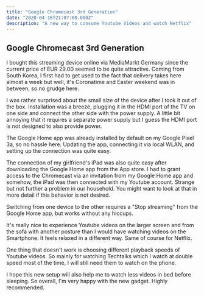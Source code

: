 ```yaml
---
title: "Google Chromecast 3rd Generation"
date: "2020-04-16T21:07:00.000Z"
description: "A new way to consume Youtube Videos and watch Netflix"
---
```


Google Chromecast 3rd Generation
---

I bought this streaming device online via MediaMarkt Germany since the current price of EUR 29.00 seemed to be quite attractive. Coming from South Korea, I first had to get used to the fact that delivery takes here almost a week but well, it's Coronatime and Easter weekend was in between, so no grudge here.

I was rather surprised about the small size of the device after I took it out of the box. Installation was a breeze, plugging it in the HDMI port of the TV on one side and connect the other side with the power supply. A little bit annoying that it requires a separate power supply but I guess the HDMI port is not designed to also provide power.

The Google Home app was already installed by default on my Google Pixel 3a, so no hassle here. Updating the app,  connecting it via local WLAN, and setting up the connection was quite easy.

The connection of my girlfriend's iPad was also quite easy after downloading the Google Home app from the App store. I had to grant access to the Chromecast via an invitation from my Google Home app and somehow, the iPad was then connected with my Youtube account. Strange but not further a problem in our household. You might want to look at that in more detail if this behavior is not desired.

Switching from one device to the other requires a "Stop streaming" from the Google Home app, but works without any hiccups.

It's really nice to experience Youtube videos on the larger screen and from the sofa with another posture than I would have watching videos on the Smartphone. It feels relaxed in a different way. Same of course for Netflix.

One thing that doesn't work is choosing different playback speeds of Youtube videos. So mainly for watching Techtalks which I watch at double speed most of the time, I will still need them to watch on the phone.

I hope this new setup will also help me to watch less videos in bed before sleeping. So overall, I'm very happy with the new gadget. Highly recommended.

